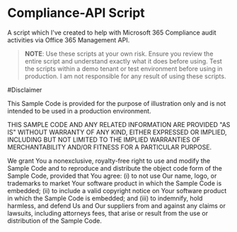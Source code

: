 
# Compliance-API Script
A script which I've created to help with Microsoft 365 Compliance audit activities via Office 365 Management API.

> **NOTE**: Use these scripts at your own risk. Ensure you review the entire script and understand exactly what it does before using.  Test the scripts within a demo tenant or test environment before using in production.  I am not responsible for any result of using these scripts.

#Disclaimer

This Sample Code is provided for the purpose of illustration only and is not intended to be used in a production environment.  

THIS SAMPLE CODE AND ANY RELATED INFORMATION ARE PROVIDED "AS IS" WITHOUT WARRANTY OF ANY KIND, EITHER EXPRESSED OR IMPLIED, 
INCLUDING BUT NOT LIMITED TO THE IMPLIED WARRANTIES OF MERCHANTABILITY AND/OR FITNESS FOR A PARTICULAR PURPOSE.  

We grant You a nonexclusive, royalty-free right to use and modify the Sample Code and to reproduce and distribute the object code form of the Sample Code, provided that You agree: 
(i) to not use Our name, logo, or trademarks to market Your software product in which the Sample Code is embedded;
(ii) to include a valid copyright notice on Your software product in which the Sample Code is embedded; and
(iii) to indemnify, hold harmless, and defend Us and Our suppliers from and against any claims or lawsuits, including attorneys fees, that arise or result from the use or distribution of the Sample Code.
